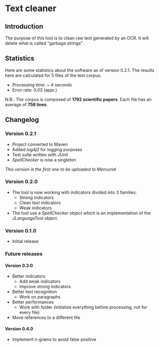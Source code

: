 Text cleaner
============

## Introduction

The purpose of this tool is to clean raw text generated by an OCR. It will delete what is called "garbage strings".

## Statistics

Here are some statistics about the software as of version 0.2.1. The results here are calculated for 5 files of the test corpus.

- Processing time: ~ 4 seconds
- Error rate: 0.03 (appr.)

N.B.: The corpus is composed of **1792 scientific papers**. Each file has an average of **758 lines**.

## Changelog

### Version 0.2.1

- Project converted to Maven
- Added _log4j2_ for logging purposes
- Test suite written with _JUnit_
- _SpellChecker_ is now a singleton

_This version is the first one to be uploaded to Mercurial_

### Version 0.2.0

- The tool is now working with indicators divided into 3 families:
	- Strong indicators
	- Clean text indicators
	- Weak indicators
- The tool use a _SpellChecker_ object which is an implementation of the _JLanguageTool_ object.


### Version 0.1.0

- Initial release

### Future releases

#### Version 0.3.0

- Better indicators
	- Add weak indicators
	- Improve strong indicators
- Better text recognition
	- Work on paragraphs
- Better performances
	- Work with folder (initialize everything before processing, not for every file)
- Move references to a different file

#### Version 0.4.0

- Implement n-grams to avoid false positive


